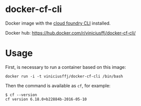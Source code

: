 # docker-cf-cli

Docker image with the [cloud foundry CLI](https://github.com/cloudfoundry/cli) installed.

Docker hub: https://hub.docker.com/r/viniciusffj/docker-cf-cli/

# Usage

First, is necessary to run a container based on this image:
```
docker run -i -t viniciusffj/docker-cf-cli /bin/bash
```

Then the command is available as `cf`, for example:
```
$ cf --version
cf version 6.18.0+b22884b-2016-05-10
```
